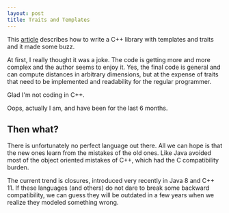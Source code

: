 ```yaml
---
layout: post
title: Traits and Templates
---
```


This [article](http://www.boost.org/doc/libs/1_55_0/libs/geometry/doc/html/geometry/design.html) describes how to write a C++ library with templates and traits and it made some buzz. 

At first, I really thought it was a joke. The code is getting more and more complex and the author seems to enjoy it. Yes, the final code is general and can compute distances in arbitrary dimensions, but at the expense of traits that need to be implemented and readability for the regular programmer.

Glad I'm not coding in C++.

Oops, actually I am, and have been for the last 6 months.

## Then what?

There is unfortunately no perfect language out there. All we can hope is that the new ones learn from the mistakes of the old ones. Like Java avoided most of the object oriented mistakes of C++, which had the C compatibility burden.

The current trend is closures, introduced very recently in Java 8 and C++ 11. If these languages (and others) do not dare to break some backward compatibility, we can guess they will be outdated in a few years when we realize they modeled something wrong.